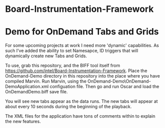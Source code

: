 # Board-Instrumentation-Framework
# Demo for OnDemand Tabs and Grids

For some upcoming projects at work I need more 'dynamic' capabilities.  As such I've added the ability to set Namesapce, ID triggers that will dynamically create new Tabs and Grids.

To use, grab this repository, and the BIFF tool itself from https://github.com/intel/Board-Instrumentation-Framework.  Place the OnDemand-Demo directory in this repository into the place where you have compiled Marvin.  Run Marvin, using the OnDemand-Demo\OnDemand-DemoApplication.xml configuation file.  Then go and run Oscar and load the OnDemandDemo.biff save file.

You will see new tabs appear as the data runs.  The new tabs will appear at about every 10 seconds during the beginning of the playback.

The XML files for the application have tons of comments within to explain the new features.



